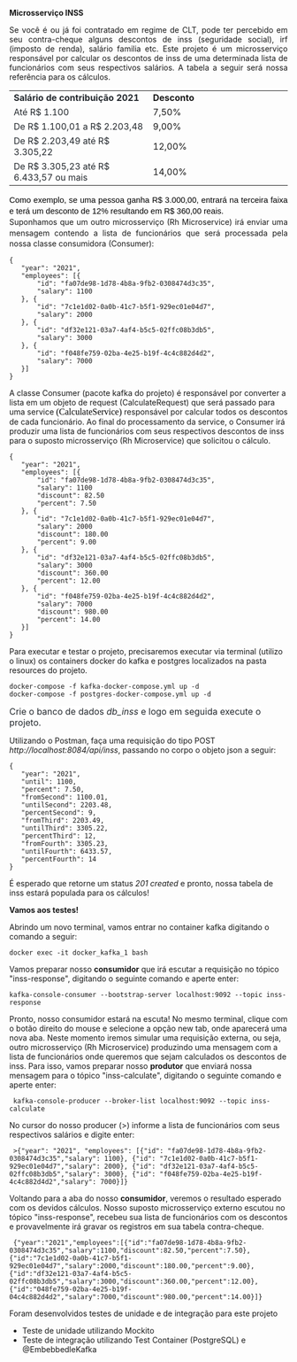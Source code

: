 <p><strong>Microsservi&ccedil;o INSS</strong>&nbsp;</p>
<p style="text-align: justify;">Se voc&ecirc; &eacute; ou j&aacute; foi contratado em regime de CLT, pode ter percebido em seu contra-cheque alguns descontos de inss (seguridade social), irf (imposto de renda), sal&aacute;rio familia etc. Este projeto &eacute; um microsservi&ccedil;o respons&aacute;vel por calcular os descontos de inss de uma determinada lista de funcion&aacute;rios com seus respectivos sal&aacute;rios. A tabela a seguir ser&aacute; nossa refer&ecirc;ncia para os c&aacute;lculos.</p>
<table style="width: 100%;">
    <tbody>
        <tr>
            <td style="width: 50.0000%;"><span style='color: rgb(36, 41, 46); font-family: -apple-system, BlinkMacSystemFont, "Segoe UI", Helvetica, Arial, sans-serif, "Apple Color Emoji", "Segoe UI Emoji"; font-size: 16px; font-style: normal; font-variant-ligatures: normal; font-variant-caps: normal; font-weight: 400; letter-spacing: normal; orphans: 2; text-align: start; text-indent: 0px; text-transform: none; white-space: normal; widows: 2; word-spacing: 0px; -webkit-text-stroke-width: 0px; background-color: rgb(255, 255, 255); text-decoration-thickness: initial; text-decoration-style: initial; text-decoration-color: initial; display: inline !important; float: none;'><strong>Sal&aacute;rio de contribui&ccedil;&atilde;o 2021</strong></span><strong><br></strong></td>
            <td style="width: 50.0000%;"><strong>Desconto</strong></td>
        </tr>
        <tr>
            <td style="width: 50.0000%;"><span style='color: rgb(36, 41, 46); font-family: -apple-system, BlinkMacSystemFont, "Segoe UI", Helvetica, Arial, sans-serif, "Apple Color Emoji", "Segoe UI Emoji"; font-size: 16px; font-style: normal; font-variant-ligatures: normal; font-variant-caps: normal; font-weight: 400; letter-spacing: normal; orphans: 2; text-align: start; text-indent: 0px; text-transform: none; white-space: normal; widows: 2; word-spacing: 0px; -webkit-text-stroke-width: 0px; background-color: rgb(255, 255, 255); text-decoration-thickness: initial; text-decoration-style: initial; text-decoration-color: initial; display: inline !important; float: none;'>At&eacute; R$ 1.100</span></td>
            <td style="width: 50.0000%;">7,50%</td>
        </tr>
        <tr>
            <td style="width: 50.0000%;"><span style='color: rgb(36, 41, 46); font-family: -apple-system, BlinkMacSystemFont, "Segoe UI", Helvetica, Arial, sans-serif, "Apple Color Emoji", "Segoe UI Emoji"; font-size: 16px; font-style: normal; font-variant-ligatures: normal; font-variant-caps: normal; font-weight: 400; letter-spacing: normal; orphans: 2; text-align: start; text-indent: 0px; text-transform: none; white-space: normal; widows: 2; word-spacing: 0px; -webkit-text-stroke-width: 0px; background-color: rgb(255, 255, 255); text-decoration-thickness: initial; text-decoration-style: initial; text-decoration-color: initial; display: inline !important; float: none;'>De R$ 1.100,01 a R$ 2.203,48</span></td>
            <td style="width: 50.0000%;">9,00%</td>
        </tr>
        <tr>
            <td style="width: 50.0000%;"><span style='color: rgb(36, 41, 46); font-family: -apple-system, BlinkMacSystemFont, "Segoe UI", Helvetica, Arial, sans-serif, "Apple Color Emoji", "Segoe UI Emoji"; font-size: 16px; font-style: normal; font-variant-ligatures: normal; font-variant-caps: normal; font-weight: 400; letter-spacing: normal; orphans: 2; text-align: start; text-indent: 0px; text-transform: none; white-space: normal; widows: 2; word-spacing: 0px; -webkit-text-stroke-width: 0px; background-color: rgb(255, 255, 255); text-decoration-thickness: initial; text-decoration-style: initial; text-decoration-color: initial; display: inline !important; float: none;'>De R$ 2.203,49 at&eacute; R$ 3.305,22</span></td>
            <td style="width: 50.0000%;">12,00%</td>
        </tr>
        <tr>
            <td style="width: 50.0000%;"><span style='color: rgb(36, 41, 46); font-family: -apple-system, BlinkMacSystemFont, "Segoe UI", Helvetica, Arial, sans-serif, "Apple Color Emoji", "Segoe UI Emoji"; font-size: 16px; font-style: normal; font-variant-ligatures: normal; font-variant-caps: normal; font-weight: 400; letter-spacing: normal; orphans: 2; text-align: start; text-indent: 0px; text-transform: none; white-space: normal; widows: 2; word-spacing: 0px; -webkit-text-stroke-width: 0px; background-color: rgb(255, 255, 255); text-decoration-thickness: initial; text-decoration-style: initial; text-decoration-color: initial; display: inline !important; float: none;'>De R$ 3.305,23 at&eacute; R$ 6.433,57 ou mais</span></td>
            <td style="width: 50.0000%;">14,00%</td>
        </tr>
    </tbody>
</table>
<p dir="ltr" style="line-height:1.38;text-align: justify;margin-top:0pt;margin-bottom:0pt;"><span style="font-size:11pt;font-family:Arial;color:#000000;background-color:transparent;font-weight:400;font-style:normal;font-variant:normal;text-decoration:none;vertical-align:baseline;white-space:pre;white-space:pre-wrap;">Como exemplo, se uma pessoa ganha R$ 3.000,00, entrar&aacute; na terceira faixa e ter&aacute; um desconto de 12% resultando em R$ 360,00 reais.</span></p>
<p dir="ltr" style="line-height:1.38;text-align: justify;margin-top:0pt;margin-bottom:0pt;">Suponhamos que um outro microsservi&ccedil;o (Rh Microservice) ir&aacute; enviar uma mensagem contendo a lista de funcion&aacute;rios que ser&aacute; processada pela nossa classe consumidora (Consumer):</p>


	{
	   "year": "2021", 
       "employees": [{
		   "id": "fa07de98-1d78-4b8a-9fb2-0308474d3c35",
		   "salary": 1100
	   }, {
		   "id": "7c1e1d02-0a0b-41c7-b5f1-929ec01e04d7",
		   "salary": 2000
	   }, {
		   "id": "df32e121-03a7-4af4-b5c5-02ffc08b3db5",
		   "salary": 3000
	   }, {
		   "id": "f048fe759-02ba-4e25-b19f-4c4c882d4d2",
		   "salary": 7000
	   }]
    }

<p>A classe Consumer (pacote kafka do projeto) &eacute; respons&aacute;vel por converter a lista em um objeto de request (CalculateRequest) que ser&aacute; passado para uma service <span style='color: rgb(0, 0, 0); font-family: "Times New Roman"; font-size: medium; font-style: normal; font-variant-ligatures: normal; font-variant-caps: normal; font-weight: 400; letter-spacing: normal; orphans: 2; text-align: start; text-indent: 0px; text-transform: none; white-space: normal; widows: 2; word-spacing: 0px; -webkit-text-stroke-width: 0px; text-decoration-thickness: initial; text-decoration-style: initial; text-decoration-color: initial; display: inline !important; float: none;'>(CalculateService)&nbsp;</span>respons&aacute;vel por calcular todos os descontos de cada funcion&aacute;rio. Ao final do processamento da service, o Consumer ir&aacute; produzir uma lista de funcion&aacute;rios com seus respectivos descontos de inss para o suposto microsserviço (Rh Microservice) que solicitou o cálculo. </p>

	{
	   "year": "2021", 
       "employees": [{
		   "id": "fa07de98-1d78-4b8a-9fb2-0308474d3c35",
		   "salary": 1100
		   "discount": 82.50
		   "percent": 7.50
	   }, {
		   "id": "7c1e1d02-0a0b-41c7-b5f1-929ec01e04d7",
		   "salary": 2000
		   "discount": 180.00
		   "percent": 9.00
	   }, {
		   "id": "df32e121-03a7-4af4-b5c5-02ffc08b3db5",
		   "salary": 3000
		   "discount": 360.00
		   "percent": 12.00
	   }, {
		   "id": "f048fe759-02ba-4e25-b19f-4c4c882d4d2",
		   "salary": 7000
		   "discount": 980.00
		   "percent": 14.00
	   }]
    }

<p>Para executar e testar o projeto, precisaremos executar via terminal (utilizo o linux) os containers docker do kafka e postgres localizados na pasta resources do projeto.</p>

	docker-compose -f kafka-docker-compose.yml up -d
	docker-compose -f postgres-docker-compose.yml up -d
<p><span style='color: rgb(36, 41, 46); font-family: -apple-system, BlinkMacSystemFont, "Segoe UI", Helvetica, Arial, sans-serif, "Apple Color Emoji", "Segoe UI Emoji"; font-size: 16px; font-style: normal; font-variant-ligatures: normal; font-variant-caps: normal; font-weight: 400; letter-spacing: normal; orphans: 2; text-align: start; text-indent: 0px; text-transform: none; white-space: normal; widows: 2; word-spacing: 0px; -webkit-text-stroke-width: 0px; background-color: rgb(255, 255, 255); text-decoration-thickness: initial; text-decoration-style: initial; text-decoration-color: initial; display: inline !important; float: none;'>Crie o banco de dados <em>db_inss</em> e logo em seguida execute o projeto.</span></p>
<p>Utilizando o Postman, fa&ccedil;a uma requisi&ccedil;&atilde;o do tipo POST <em>http://localhost:8084/api/inss</em>, passando no corpo o objeto json a seguir:</p>

	{
	   "year": "2021",
	   "until": 1100,
	   "percent": 7.50,
	   "fromSecond": 1100.01,
	   "untilSecond": 2203.48,
	   "percentSecond": 9,
	   "fromThird": 2203.49,
	   "untilThird": 3305.22,
	   "percentThird": 12,
	   "fromFourth": 3305.23,
	   "untilFourth": 6433.57,
	   "percentFourth": 14
	}
    
<p>&Eacute; esperado que retorne um status <em>201 created</em> e pronto, nossa tabela de inss estar&aacute; populada para os c&aacute;lculos!</p>
<p><strong>Vamos aos testes!</strong></p>
<p>Abrindo um novo terminal, vamos entrar no container kafka digitando o comando a seguir:</p>

	docker exec -it docker_kafka_1 bash
<p>Vamos preparar nosso <strong>consumidor</strong> que ir&aacute; escutar a requisi&ccedil;&atilde;o no t&oacute;pico &quot;inss-response&quot;, digitando o seguinte comando e aperte enter:</p>  

	kafka-console-consumer --bootstrap-server localhost:9092 --topic inss-response
<p>Pronto, nosso consumidor estará na escuta! No mesmo terminal, clique com o bot&atilde;o direito do mouse e selecione a op&ccedil;&atilde;o new tab, onde aparecer&aacute; uma nova aba. Neste momento iremos simular uma requisi&ccedil;&atilde;o externa, ou seja, outro microsservi&ccedil;o (Rh Microservice) produzindo uma mensagem com a lista de funcion&aacute;rios onde queremos que sejam calculados os descontos de inss. Para isso, vamos preparar nosso <strong>produtor</strong> que enviará nossa mensagem para o tópico "inss-calculate", digitando o seguinte comando e aperte enter:</p>

	 kafka-console-producer --broker-list localhost:9092 --topic inss-calculate
<p>No cursor do nosso producer (>) informe a lista de funcionários com seus respectivos salários e digite enter:</p>

	 >{"year": "2021", "employees": [{"id": "fa07de98-1d78-4b8a-9fb2-0308474d3c35","salary": 1100}, {"id": "7c1e1d02-0a0b-41c7-b5f1-929ec01e04d7","salary": 2000}, {"id": "df32e121-03a7-4af4-b5c5-02ffc08b3db5","salary": 3000}, {"id": "f048fe759-02ba-4e25-b19f-4c4c882d4d2","salary": 7000}]}
<p>Voltando para a aba do nosso <strong>consumidor</strong>, veremos o resultado esperado com os devidos c&aacute;lculos. Nosso suposto microsserviço externo escutou no tópico "inss-response", recebeu sua lista de funcionários com os descontos e provavelmente irá gravar os registros em sua tabela contra-cheque.</p>

	 {"year":"2021","employees":[{"id":"fa07de98-1d78-4b8a-9fb2-0308474d3c35","salary":1100,"discount":82.50,"percent":7.50},{"id":"7c1e1d02-0a0b-41c7-b5f1-929ec01e04d7","salary":2000,"discount":180.00,"percent":9.00},{"id":"df32e121-03a7-4af4-b5c5-02ffc08b3db5","salary":3000,"discount":360.00,"percent":12.00},{"id":"048fe759-02ba-4e25-b19f-04c4c882d4d2","salary":7000,"discount":980.00,"percent":14.00}]}
    
<p>Foram desenvolvidos testes de unidade e de integra&ccedil;&atilde;o para este projeto</p>
<ul>
    <li>Teste de unidade utilizando Mockito</li>
    <li>Teste de integra&ccedil;&atilde;o utilizando Test Container (PostgreSQL) e @EmbebbedleKafka</li>
</ul>
